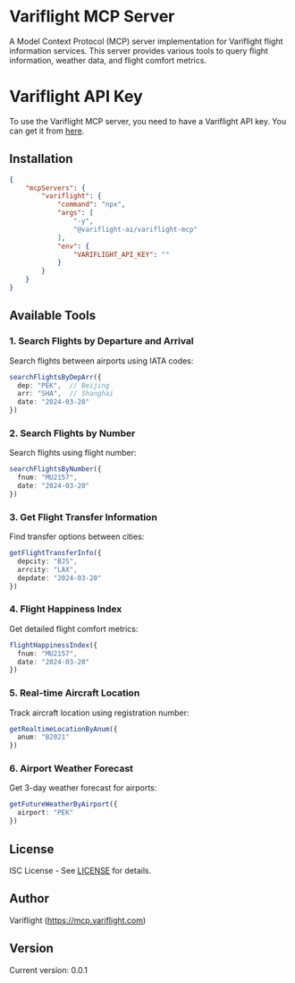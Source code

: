 # Variflight MCP Server

A Model Context Protocol (MCP) server implementation for Variflight flight information services. This server provides various tools to query flight information, weather data, and flight comfort metrics.

# Variflight API Key

To use the Variflight MCP server, you need to have a Variflight API key. You can get it from [here](https://mcp.variflight.com).

## Installation

```json
{
    "mcpServers": {
        "variflight": {
            "command": "npx",
            "args": [
                "-y",
                "@variflight-ai/variflight-mcp"
            ],
            "env": {
                "VARIFLIGHT_API_KEY": ""
            }
        }
    }
}
```

## Available Tools

### 1. Search Flights by Departure and Arrival
Search flights between airports using IATA codes:
```typescript
searchFlightsByDepArr({
  dep: "PEK",  // Beijing
  arr: "SHA",  // Shanghai
  date: "2024-03-20"
})
```

### 2. Search Flights by Number
Search flights using flight number:
```typescript
searchFlightsByNumber({
  fnum: "MU2157",
  date: "2024-03-20"
})
```

### 3. Get Flight Transfer Information
Find transfer options between cities:
```typescript
getFlightTransferInfo({
  depcity: "BJS",
  arrcity: "LAX",
  depdate: "2024-03-20"
})
```

### 4. Flight Happiness Index
Get detailed flight comfort metrics:
```typescript
flightHappinessIndex({
  fnum: "MU2157",
  date: "2024-03-20"
})
```

### 5. Real-time Aircraft Location
Track aircraft location using registration number:
```typescript
getRealtimeLocationByAnum({
  anum: "B2021"
})
```

### 6. Airport Weather Forecast
Get 3-day weather forecast for airports:
```typescript
getFutureWeatherByAirport({
  airport: "PEK"
})
```

## License

ISC License - See [LICENSE](LICENSE) for details.

## Author

Variflight (https://mcp.variflight.com)

## Version

Current version: 0.0.1

